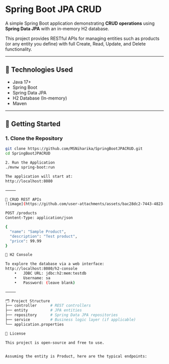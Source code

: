 # Spring Boot JPA CRUD

A simple Spring Boot application demonstrating **CRUD operations** using **Spring Data JPA** with an in-memory H2 database.

This project provides RESTful APIs for managing entities such as products (or any entity you define) with full Create, Read, Update, and Delete functionality.

---

## 🧰 Technologies Used

- Java 17+
- Spring Boot
- Spring Data JPA
- H2 Database (In-memory)
- Maven

---

## 🚀 Getting Started

### 1. Clone the Repository

```bash
git clone https://github.com/MSNiharika/SpringBootJPACRUD.git
cd SpringBootJPACRUD

2. Run the Application
./mvnw spring-boot:run

The application will start at:
http://localhost:8080

⸻

🔄 CRUD REST APIs
![image](https://github.com/user-attachments/assets/bac28dc2-7443-4823-88a4-4663e0944bb5)

POST /products
Content-Type: application/json

{
  "name": "Sample Product",
  "description": "Test product",
  "price": 99.99
}

🧪 H2 Console

To explore the database via a web interface:
http://localhost:8080/h2-console
	•	JDBC URL: jdbc:h2:mem:testdb
	•	Username: sa
	•	Password: (leave blank)

⸻

🗂️ Project Structure
├── controller      # REST controllers
├── entity          # JPA entities
├── repository      # Spring Data JPA repositories
├── service         # Business logic layer (if applicable)
└── application.properties

📜 License

This project is open-source and free to use.


Assuming the entity is Product, here are the typical endpoints:

